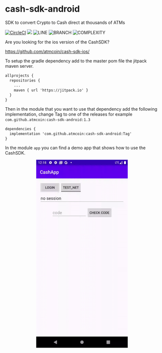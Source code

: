 # cash-sdk-android
SDK to convert Crypto to Cash direct at thousands of ATMs

[![CircleCI](https://circleci.com/gh/atmcoin/cash-sdk-android.svg?style=svg)](https://circleci.com/gh/atmcoin/cash-sdk-android)
[![](https://jitpack.io/v/atmcoin/cash-sdk-android.svg)](https://jitpack.io/#atmcoin/cash-sdk-android)
![LINE](https://img.shields.io/badge/line--coverage-57%25-orange.svg)
![BRANCH](https://img.shields.io/badge/branch--coverage-52%25-orange.svg)
![COMPLEXITY](https://img.shields.io/badge/complexity-3.34-brightgreen.svg)

Are you looking for the ios version of the CashSDK? 

https://github.com/atmcoin/cash-sdk-ios/

To setup the gradle dependency add to the master pom file the jitpack maven server.

```
allprojects {
  repositories {
    ...
    maven { url 'https://jitpack.io' }
  }
}
```

Then in the module that you want to use that dependency add the following implementation, change Tag to one of the releases for example
`com.github.atmcoin:cash-sdk-android:1.3`

```
dependencies {
  implementation 'com.github.atmcoin:cash-sdk-android:Tag'
}
```

In the module `app` you can find a demo app that shows how to use the CashSDK.


<p align="center">
  <img src="demoapp.gif" alt="demoApp" width="300px"/>
</p>

